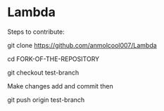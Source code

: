 # Lambda

Steps to contribute:

git clone https://github.com/anmolcool007/Lambda

cd FORK-OF-THE-REPOSITORY

git checkout test-branch

Make changes add and commit then

git push origin test-branch
